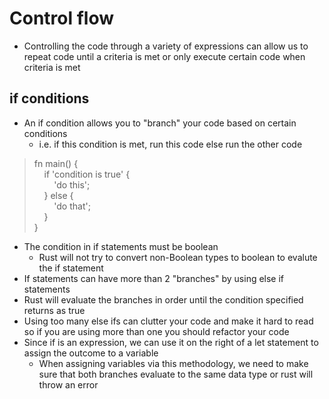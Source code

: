 # Control flow
- Controlling the code through a variety of expressions can allow us to repeat code until a criteria is met or only execute certain code when criteria is met
## if conditions
- An if condition allows you to "branch" your code based on certain conditions
    - i.e. if this condition is met, run this code else run the other code
> fn main() {  
>&nbsp;&nbsp;&nbsp;&nbsp;if 'condition is true' {  
>&nbsp;&nbsp;&nbsp;&nbsp;&nbsp;&nbsp;&nbsp;&nbsp;'do this';   
>&nbsp;&nbsp;&nbsp;&nbsp;} else {  
>&nbsp;&nbsp;&nbsp;&nbsp;&nbsp;&nbsp;&nbsp;&nbsp;'do that';  
>&nbsp;&nbsp;&nbsp;&nbsp;}   
}
- The condition in if statements must be boolean
    - Rust will not try to convert non-Boolean types to boolean to evalute the if statement
- If statements can have more than 2 "branches" by using else if statements
- Rust will evaluate the branches in order until the condition specified returns as true
- Using too many else ifs can clutter your code and make it hard to read so if you are using more than one you should refactor your code
- Since if is an expression, we can use it on the right of a let statement to assign the outcome to a variable
    - When assigning variables via this methodology, we need to make sure that both branches evaluate to the same data type or rust will throw an error
